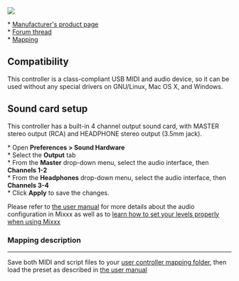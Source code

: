 ![](https://aws1.discourse-cdn.com/free1/uploads/mixxx/original/2X/1/16d41da8adfddf46c20572e9bc1b1b474189dea9.jpeg)


\* [Manufacturer's product
page](https://www.numark.com/product/party-mix//)  
\* [Forum
thread](https://mixxx.discourse.group/t/numark-party-mix-midi-mapping/16712/20)  
\* [Mapping](https://github.com/fiveangle/mixxx_numark_partymix/)

## Compatibility

This controller is a class-compliant USB MIDI and audio device, so it
can be used without any special drivers on GNU/Linux, Mac OS X, and
Windows. 

## Sound card setup

This controller has a built-in 4 channel output sound card, with MASTER
stereo output (RCA) and HEADPHONE stereo output (3.5mm jack).

\* Open **Preferences \> Sound Hardware**  
\* Select the **Output** tab  
\* From the **Master** drop-down menu, select the audio interface, then
**Channels 1-2**  
\* From the **Headphones** drop-down menu, select the audio interface,
then **Channels 3-4**  
\* Click **Apply** to save the changes.  

Please refer to [the user
manual](https://mixxx.org/manual/latest/en/chapters/example_setups.html#laptop-and-external-usb-audio-interface)
for more details about the audio configuration in Mixxx as well as to [learn how to set your levels properly when using Mixxx](https://mixxx.org/manual/latest/en/chapters/djing_with_mixxx.html#djing-gain-staging)

### Mapping description

***
Save both MIDI and script files to your [user controller mapping
folder](https://github.com/mixxxdj/mixxx/wiki/controller-mapping-file-locations.md#user%20controller%20mapping%20folder),
then load the preset as described in [the user
manual](https://mixxx.org/manual/latest/en/chapters/controlling_mixxx.html#using-midi-hid-controllers)
